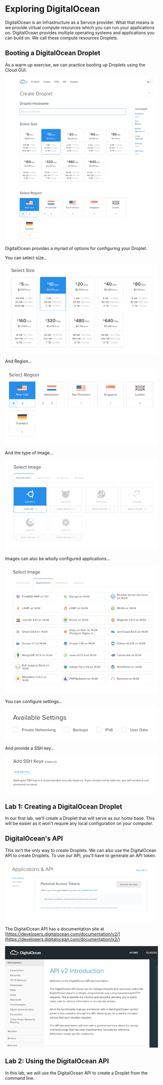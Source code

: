 # Exploring DigitalOcean

DigitalOcean is an Infrastructure as a Service provider. What that means is we provide virtual compute resources which you can run your applications on. DigitalOcean provides multiple operating systems and applications you can build on. We call these compute resources Droplets. 

## Booting a DigitalOcean Droplet

As a warm up exercise, we can practice booting up Droplets using the Cloud GUI.

![](images/create_droplet.png)

DigitalOcean provides a myriad of options for configuring your Droplet.

You can select size...

![](images/size.png)

And Region...

![](images/region.png)

And the type of Image...

![](images/image-dist.png)

Images can also be wholly configured applications...

![](images/image-app.png)

You can configure settings...

![](images/settings.png)

And provide a SSH key...

![](images/ssh-keys.png)

## Lab 1: Creating a DigitalOcean Droplet

In our first lab, we'll create a Droplet that will serve as our home base. This will be easier as it won't require any local configuration on your computer.


## DigitalOcean's API

This isn’t the only way to create Droplets. We can also use the DigitalOcean API to create Droplets. To use our API, you’ll have to generate an API token.

![](images/token.png)

The DigitalOcean API has a documentation site at [https://developers.digitalocean.com/documentation/v2/](https://developers.digitalocean.com/documentation/v2/)

![](images/api-home.png)

## Lab 2: Using the DigitalOcean API

In this lab, we will use the DigitalOcean API to create a Droplet from the command line.